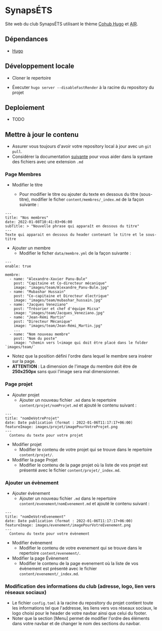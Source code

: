 # SynapsÉTS

Site web du club SynapsÉTS utilisant le thème [Cohub Hugo](https://github.com/StaticMania/hugo-cohub#cohub-hugo) et [AIR](https://github.com/syui/hugo-theme-air).


## Dépendances

- [Hugo](https://gohugo.io/) 

## Développement locale

- Cloner le repertoire

- Éxecuter ```hugo server --disableFastRender``` à la racine du repository du projet

## Deploiement

- TODO

## Mettre à jour le contenu

- Assurer vous toujours d'avoir votre repository local à jour avec un ```git pull```.
- Considérer la documentation [suivante](https://www.markdownguide.org/cheat-sheet/) pour vous aider dans la syntaxe des fichiers avec une extension `.md` 
### Page Membres

- Modifier le titre 

    - Pour modifier le titre ou ajouter du texte en dessous du titre (sous-titre), modifier le ficher `content/membres/_index.md` de la façon suivante :
```
---
title: "Nos membres"
date: 2022-01-08T10:41:03+06:00
subTitle: > "Nouvelle phrase qui apparaît en dessous du titre" 
---
Texte qui apparait en dessous du header contenant le titre et le sous-titre 
```
- Ajouter un membre
    - Modifier le ficher `data/membre.yml` de la façon suivante :
```
---
enable: true

membre:
  - name: "Alexandre-Xavier Panu-Bule"
    post: "Capitaine et Co-directeur mécanique"
    image: "images/team/Alexandre_Panu-Bule.jpg"
  - name: "Mubashar Hussain"
    post: "Co-capitaine et Directeur électrique"
    image: "images/team/mubashar_hussain.jpg"
  - name: "Jacques Veneziano"
    post: "Trésorier et chef d'équipe Micsa"
    image: "images/team/Jacques_Veneziano.jpg"
  - name: "Jean-Rémi Martin"
    post: "Directeur Mécanique"
    image: "images/team/Jean-Rémi_Martin.jpg"
    ...
  - name: "Nom nouveau membre"
    post: "Nom du poste"
    image: "chemin vers l<image qui doit être placé dans le folder `images/team/`
```
- Notez que la position défini l'ordre dans lequel le membre sera insérer sur la page.
- **ATTENTION** : La dimension de l'image du membre doit être de **250x250px** sans quoi l'image sera mal dimensionner.
### Page projet
- Ajouter projet
    - Ajouter un nouveau fichier `.md` dans le repertoire `content/projet/nomProjet.md` et ajouté le contenu suivant :
```
---
title: "nomDeVotreProjet"
date: Date publication (format : 2022-01-06T11:17:17+06:00)
featureImage: images/projet/imagePourVotreProjet.png
---
  Contenu du texte pour votre projet
```
- Modifier projet
    - Modifier le contenu de votre projet qui se trouve dans le repertoire `content/projet/`.
- Modifier la page Projet
    - Modifier le contenu de la page projet où la liste de vos projet est présenté avec le fichier `content/projet/_index.md`.
### Ajouter un évènement
- Ajouter évènement
    - Ajouter un nouveau fichier `.md` dans le repertoire `content/evenement/nomEvenement.md` et ajouté le contenu suivant :
```
---
title: "nomDeVotreEvenement"
date: Date publication (format : 2022-01-06T11:17:17+06:00)
featureImage: images/evenement/imagePourVotreEvenement.png
---
  Contenu du texte pour votre évènement
```
- Modifier évènement
    - Modifier le contenu de votre evenement qui se trouve dans le repertoire `content/evenement/`.
- Modifier la page Évènement
    - Modifier le contenu de la page evenement où la liste de vos évènement est présenté avec le fichier `content/evenement/_index.md`.
### Modification des informations du club (adresse, logo, lien vers réseaux sociaux)
- Le fichier `config.toml` à la racine du repository du projet contient toute les informations tel que l'addresse, les liens vers vos réseaux sociaux, le logo choisi pour le header de votre navbar ainsi que celui du footer. 
- Noter que la section [Menu] permet de modifier l'ordre des éléments dans votre navbar et de changer le nom des sections du navbar.